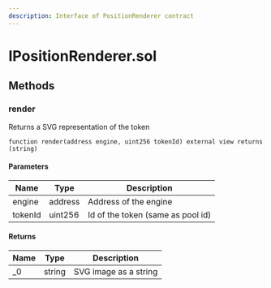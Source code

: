 ```yaml
---
description: Interface of PositionRenderer contract
---
```


# IPositionRenderer.sol





## Methods

### render

Returns a SVG representation of the token

```solidity title="Solidity"
function render(address engine, uint256 tokenId) external view returns (string)
```




#### Parameters

| Name | Type | Description |
|---|---|---|
| engine | address | Address of the engine
| tokenId | uint256 | Id of the token (same as pool id)

#### Returns

| Name | Type | Description |
|---|---|---|
| _0 | string | SVG image as a string
